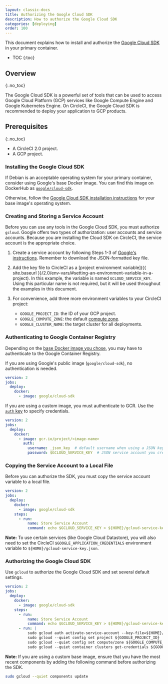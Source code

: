 ```yaml
---
layout: classic-docs
title: Authorizing the Google Cloud SDK
description: How to authorize the Google Cloud SDK
categories: [deploying]
order: 100
---
```


This document explains
how to install and authorize the [Google Cloud SDK](https://cloud.google.com/sdk/) in your primary container.

* TOC
{:toc}

## Overview
{:.no_toc}

The Google Cloud SDK is a powerful set of tools
that can be used to access Google Cloud Platform (GCP) services
like Google Compute Engine and Google Kubernetes Engine.
On CircleCI, the Google Cloud SDK is recommended
to deploy your application to GCP products.

## Prerequisites
{:.no_toc}

- A CircleCI 2.0 project.
- A GCP project.

### Installing the Google Cloud SDK

If Debian is an acceptable operating system for your primary container,
consider using Google's base Docker image.
You can find this image on DockerHub as [`google/cloud-sdk`](https://hub.docker.com/r/google/cloud-sdk/).

Otherwise, follow the [Google Cloud SDK installation instructions](https://cloud.google.com/sdk/) for your base image's operating system.

### Creating and Storing a Service Account

Before you can use any tools in the Google Cloud SDK,
you must authorize `gcloud`.
Google offers two types of authorization: user accounts and service accounts.
Because you are installing the Cloud SDK on CircleCI,
the service account is the appropriate choice.

1. Create a service account
by following Steps 1-3 of [Google's instructions](https://cloud.google.com/sdk/docs/authorizing#authorizing_with_a_service_account).
Remember to download the JSON-formatted key file.

2. Add the key file to CircleCI as a [project environment variable]({{ site.baseurl }}/2.0/env-vars/#setting-an-environment-variable-in-a-project).
In this example, the variable is named `GCLOUD_SERVICE_KEY`.
Using this particular name is not required,
but it will be used throughout the examples in this document.

3. For convenience, add three more environment variables to your CircleCI project:
    - `GOOGLE_PROJECT_ID`: the ID of your GCP project.
    - `GOOGLE_COMPUTE_ZONE`: the default [compute zone](https://cloud.google.com/compute/docs/regions-zones/).
    - `GOOGLE_CLUSTER_NAME`: the target cluster for all deployments.


### Authenticating to Google Container Registry

Depending on the [base Docker image you chose](#installing-the-google-cloud-sdk),
you may have to authenticate to the Google Container Registry.

If you are using Google's public image (`google/cloud-sdk`),
no authentication is needed.

```yaml
version: 2
jobs:
  deploy:
    docker:
      - image: google/cloud-sdk
```

If you are using a custom image,
you must authenticate to GCR.
Use the [`auth` key](https://circleci.com/docs/2.0/configuration-reference/#docker)
to specify credentials.

```yaml
version: 2
jobs:
  deploy:
    docker:
      - image: gcr.io/project/<image-name>
        auth:
          username: _json_key  # default username when using a JSON key file to authenticate
          password: $GCLOUD_SERVICE_KEY  # JSON service account you created
```

### Copying the Service Account to a Local File

Before you can authorize the SDK,
you must copy the service account variable to a local file.

```yaml
version: 2
jobs:
  deploy:
    docker:
      - image: google/cloud-sdk
    steps:
      - run:
          name: Store Service Account
          command: echo $GCLOUD_SERVICE_KEY > ${HOME}/gcloud-service-key.json
```

**Note:**
To use certain services (like Google Cloud Datastore),
you will also need
to set the CircleCI `$GOOGLE_APPLICATION_CREDENTIALS` environment variable to `${HOME}/gcloud-service-key.json`.

### Authorizing the Google Cloud SDK

Use `gcloud` to authorize the Google Cloud SDK
and set several default settings.

```yaml
version: 2
jobs:
  deploy:
    docker:
      - image: google/cloud-sdk
    steps:
      - run:
          name: Store Service Account
          command: echo $GCLOUD_SERVICE_KEY > ${HOME}/gcloud-service-key.json
      - run: |
          sudo gcloud auth activate-service-account --key-file=${HOME}/gcloud-service-key.json
          sudo gcloud --quiet config set project ${GOOGLE_PROJECT_ID}
          sudo gcloud --quiet config set compute/zone ${GOOGLE_COMPUTE_ZONE}
          sudo gcloud --quiet container clusters get-credentials ${GOOGLE_CLUSTER_NAME}
```

**Note:**
If you are using a custom base image,
ensure that you have the most recent components
by adding the following command before authorizing the SDK.

```bash
sudo gcloud --quiet components update
```
